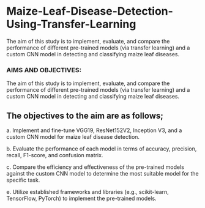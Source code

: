 # Maize-Leaf-Disease-Detection-Using-Transfer-Learning
The aim of this study is to implement, evaluate, and compare the performance of different pre-trained models (via transfer learning) and a custom CNN model in detecting and classifying maize leaf diseases.

<h3>AIMS AND OBJECTIVES:</h3>
The aim of this study is to implement, evaluate, and compare the performance of different pre-trained models (via transfer learning) and a custom CNN model in detecting and classifying maize leaf diseases.

<h2>The objectives to the aim are as follows;</h2>

<p>a.	Implement and fine-tune VGG19, ResNet152V2, Inception V3, and a custom CNN 	model for maize leaf disease detection.</p>
<p>b.	Evaluate the performance of each model in terms of accuracy, precision, recall, F1-score, 	and confusion matrix.</p>
<p>c.	Compare the efficiency and effectiveness of the pre-trained models against the custom 	CNN model to determine the most suitable model for the specific task.</p>
<p>e.	Utilize established frameworks and libraries (e.g., scikit-learn, TensorFlow, PyTorch) to implement the pre-trained models.</p>
